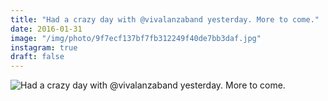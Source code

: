 ```yaml
---
title: "Had a crazy day with @vivalanzaband yesterday. More to come."
date: 2016-01-31
image: "/img/photo/9f7ecf137bf7fb312249f40de7bb3daf.jpg"
instagram: true
draft: false
---
```


![Had a crazy day with @vivalanzaband yesterday. More to come.](/img/photo/9f7ecf137bf7fb312249f40de7bb3daf.jpg)
